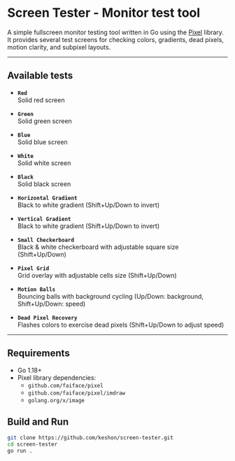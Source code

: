 # Screen Tester - Monitor test tool

A simple fullscreen monitor testing tool written in Go using the [Pixel](https://github.com/faiface/pixel) library.  
It provides several test screens for checking colors, gradients, dead pixels, motion clarity, and subpixel layouts.

---

## Available tests
* **`Red`**  
  Solid red screen

* **`Green`**  
  Solid green screen

* **`Blue`**  
  Solid blue screen

* **`White`**  
  Solid white screen

* **`Black`**  
  Solid black screen

* **`Horizontal Gradient`**  
  Black to white gradient (Shift+Up/Down to invert)

* **`Vertical Gradient`**  
  Black to white gradient (Shift+Up/Down to invert)

* **`Small Checkerboard`**  
  Black & white checkerboard with adjustable square size (Shift+Up/Down)

* **`Pixel Grid`**  
  Grid overlay with adjustable cells size (Shift+Up/Down)

* **`Motion Balls`**  
  Bouncing balls with background cycling (Up/Down: background, Shift+Up/Down: speed)

* **`Dead Pixel Recovery`**  
  Flashes colors to exercise dead pixels (Shift+Up/Down to adjust speed)


---

## Requirements

- Go 1.18+  
- Pixel library dependencies:
  - `github.com/faiface/pixel`
  - `github.com/faiface/pixel/imdraw`
  - `golang.org/x/image`

## Build and Run

```bash
git clone https://github.com/keshon/screen-tester.git
cd screen-tester
go run .
